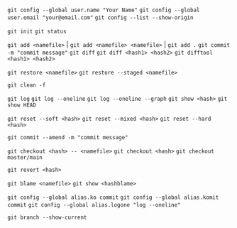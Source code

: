 `git config --global user.name "Your Name"`
`git config --global user.email "your@email.com"`
`git config --list --show-origin`

`git init`
`git status`

`git add <namefile>` | `git add <namefile> <namefile>` | `git add .` 
`git commit -m "commit message"`
`git diff`
`git diff <hash1> <hash2>`
`git difftool <hash1> <hash2>`

`git restore <namefile>`
`git restore --staged <namefile>`

`git clean -f`

`git log`
`git log --oneline`
`git log --oneline --graph`
`git show <hash>`
`git show HEAD`

`git reset --soft <hash>`
`git reset --mixed <hash>`
`git reset --hard <hash>`

`git commit --amend -m "commit message"`

`git checkout <hash> -- <namefile>`
`git checkout <hash>`
`git checkout master/main`

`git revert <hash>`

`git blame <namefile>`
`git show <hashblame>`

`git config --global alias.ko commit`
`git config --global alias.komit commit`
`git config --global alias.logone "log --oneline"`

`git branch --show-current`